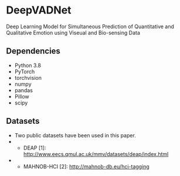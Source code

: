 # DeepVADNet

Deep Learning Model for Simultaneous Prediction of Quantitative and Qualitative Emotion using Viseual and Bio-sensing Data

## Dependencies
+ Python 3.8
+ PyTorch
+ torchvision
+ numpy
+ pandas
+ Pillow
+ scipy

## Datasets
* Two public datasets have been used in this paper. 
* + DEAP \[1\]: http://www.eecs.qmul.ac.uk/mmv/datasets/deap/index.html
* + MAHNOB-HCI \[2\]: http://mahnob-db.eu/hci-tagging
